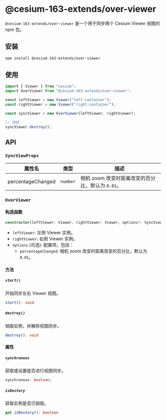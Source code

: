 # @cesium-163-extends/over-viewer

`@cesium-163-extends/over-viewer` 是一个用于同步两个 Cesium Viewer 视图的 npm 包。

## 安装

```bash
npm install @cesium-163-extends/over-viewer
```

## 使用

```js
import { Viewer } from "cesium";
import OverViewer from "@cesium-163-extends/over-viewer";

const leftViewer = new Viewer("left-container");
const rightViewer = new Viewer("right-container");

const syncViewer = new OverViewer(leftViewer, rightViewer);

// 销毁
syncViewer.destroy();
```

## API

### `SyncViewProps`

| 属性名            | 类型     | 描述                                              |
| ----------------- | -------- | ------------------------------------------------- |
| percentageChanged | `number` | 相机 zoom 改变时距离改变的百分比，默认为 `0.01`。 |

### `OverViewer`

#### 构造函数

```ts
constructor(leftViewer: Viewer, rightViewer: Viewer, options?: SyncViewProps)
```

- `leftViewer`: 左侧 Viewer 实例。
- `rightViewer`: 右侧 Viewer 实例。
- `options` (可选): 配置项，包括：
  - `percentageChanged`: 相机 zoom 改变时距离改变的百分比，默认为 `0.01`。

#### 方法

##### `start()`

开始同步左右 Viewer 视图。

```ts
start(): void
```

##### `destroy()`

销毁实例，并解除视图同步。

```ts
destroy(): void
```

#### 属性

##### `synchronous`

获取或设置是否进行视图同步。

```ts
synchronous: boolean;
```

##### `isDestory`

获取实例是否已销毁。

```ts
get isDestory(): boolean
```
